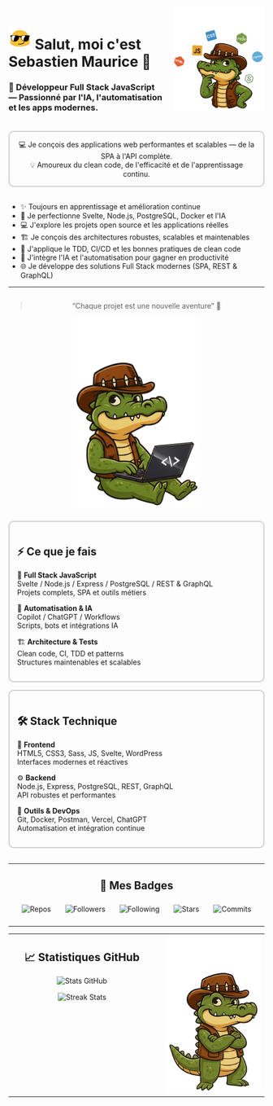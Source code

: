<!-- ================== HEADER ================== -->
<div style="display:flex; flex-wrap:wrap; align-items:flex-start; gap:20px; margin-bottom:20px;">

  <!-- Titre à gauche -->
  <div style="flex:2; min-width:250px;">
    <h1>
      <img src="https://raw.githubusercontent.com/sebastienmaurice/sebastienmaurice/refs/heads/main/blob-sunglasses.gif" 
           width="45" alt="emoji-blob">
      Salut, moi c'est <strong>Sebastien Maurice</strong> 👋
    </h1>
    <h3>🚀 Développeur Full Stack JavaScript — Passionné par l'IA, l'automatisation et les apps modernes.</h3>
  </div>

  <!-- Croco à droite -->
  <div style="flex:1; min-width:180px; text-align:center;">
    <img src="https://raw.githubusercontent.com/sebastienmaurice/sebastienmaurice/refs/heads/main/dundee-croco-profil-right-1.png" 
         width="180" alt="Crocodile Dundee">
  </div>

</div>

<!-- Description dans cadre -->
<div style="border:2px solid #ccc; border-radius:10px; padding:15px; margin-bottom:30px; text-align:center;">
  💻 Je conçois des applications web performantes et scalables — de la SPA à l'API complète.<br>
  💡 Amoureux du clean code, de l'efficacité et de l'apprentissage continu.
</div>

<ul>
  <li>✨ Toujours en apprentissage et amélioration continue</li>
  <li>🌱 Je perfectionne Svelte, Node.js, PostgreSQL, Docker et l'IA</li>
  <li>💻 J'explore les projets open source et les applications réelles</li>
  <li>🏗️ Je conçois des architectures robustes, scalables et maintenables</li>
  <li>🧪 J'applique le TDD, CI/CD et les bonnes pratiques de clean code</li>
  <li>🤖 J'intègre l'IA et l'automatisation pour gagner en productivité</li>
  <li>🌐 Je développe des solutions Full Stack modernes (SPA, REST & GraphQL)</li>
</ul>

---

<!-- ================== CE QUE JE FAIS + STACK ================== -->
<div style="display:flex; flex-wrap:wrap; gap:20px; margin-bottom:30px;">

  <!-- Croco à gauche + quote -->
  <div style="flex:1; min-width:250px; text-align:center;">
    <blockquote>“Chaque projet est une nouvelle aventure” 🐊</blockquote>
    <img src="https://raw.githubusercontent.com/sebastienmaurice/sebastienmaurice/main/croco-assis-2.png" width="250" alt="Croco Dundee">
  </div>

  <!-- ⚡ Ce que je fais + 🛠️ Stack Technique -->
  <div style="flex:2; min-width:300px;">
    <div style="border:2px solid #ccc; border-radius:10px; padding:15px; margin-bottom:15px;">
      <h2>⚡ Ce que je fais</h2>
      <p>🎯 <b>Full Stack JavaScript</b><br>Svelte / Node.js / Express / PostgreSQL / REST & GraphQL<br>Projets complets, SPA et outils métiers</p>
      <p>🤖 <b>Automatisation & IA</b><br>Copilot / ChatGPT / Workflows<br>Scripts, bots et intégrations IA</p>
      <p>🏗️ <b>Architecture & Tests</b><br>Clean code, CI, TDD et patterns<br>Structures maintenables et scalables</p>
    </div>
    <div style="border:2px solid #ccc; border-radius:10px; padding:15px;">
      <h2>🛠️ Stack Technique</h2>
      <p>🎨 <b>Frontend</b><br>HTML5, CSS3, Sass, JS, Svelte, WordPress<br>Interfaces modernes et réactives</p>
      <p>⚙️ <b>Backend</b><br>Node.js, Express, PostgreSQL, REST, GraphQL<br>API robustes et performantes</p>
      <p>🧰 <b>Outils & DevOps</b><br>Git, Docker, Postman, Vercel, ChatGPT<br>Automatisation et intégration continue</p>
    </div>
  </div>

</div>

---

<!-- ================== BADGES ================== -->
<h2 align="center">🐊 Mes Badges</h2>
<div style="display:flex; justify-content:center; gap:2em; flex-wrap:wrap; margin:25px 0;">
  <img src="https://img.shields.io/badge/Public%20Repos-12-blue?style=for-the-badge&logo=github" alt="Repos" />
  <img src="https://img.shields.io/badge/Followers-24-success?style=for-the-badge&logo=github" alt="Followers" />
  <img src="https://img.shields.io/badge/Following-18-orange?style=for-the-badge&logo=github" alt="Following" />
  <img src="https://img.shields.io/badge/Stars-37-yellow?style=for-the-badge&logo=starship" alt="Stars" />
  <img src="https://img.shields.io/badge/Commits-1.2k-purple?style=for-the-badge&logo=git" alt="Commits" />
</div>

---

<!-- ================== STATS GITHUB ================== -->
<table align="center" cellspacing="0" cellpadding="0">
<tr>

  <td valign="top" width="60%" style="padding-right:20px;">
    <h2 align="center">📈 Statistiques GitHub</h2>
    <p align="center" style="margin-bottom:15px;">
      <img src="https://github-readme-stats.vercel.app/api?username=sebastienmaurice&show_icons=true&theme=tokyonight&hide_border=true&count_private=true" width="95%" alt="Stats GitHub">
    </p>
    <p align="center">
      <img src="https://github-readme-streak-stats.herokuapp.com/?user=sebastienmaurice&theme=tokyonight&hide_border=true" width="95%" alt="Streak Stats">
    </p>
  </td>

  <td valign="top" width="40%" align="center">
    <img src="https://raw.githubusercontent.com/sebastienmaurice/sebastienmaurice/main/croco-dundee-debout-1.png" width="250" alt="Croco Dundee">
  </td>

</tr>
</table>
